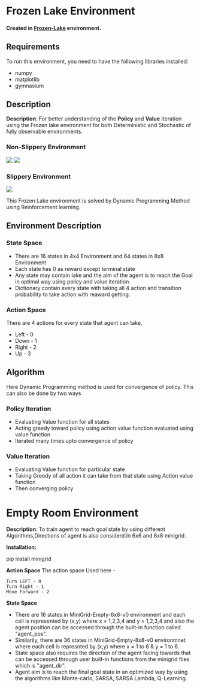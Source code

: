 # Frozen Lake Environment

#### Created in [Frozen-Lake](https://github.com/RaviAgrawal-1824/Assignment-1-Frozen-Lake) environment.

## Requirements
To run this environment, you need to have the following libraries installed:
- numpy
- matplotlib
- gymnasium

## Description
**Description**: For better understanding of the **Policy** and **Value** Iteration using the Frozen lake environment for both Deterministic and Stochastic of fully observable environments.

### Non-Slippery Environment

![](https://i.imgur.com/RlJjiZM.gif) ![](https://i.imgur.com/1dpekVN.gif)

### Slippery Environment

![](https://i.imgur.com/9dF44vt.gif)

This Frozen Lake environment is solved by Dynamic Programming Method using Reinforcement learning.

## Environment Description
  ### State Space
  - There are 16 states in 4x4 Environment and 64 states in 8x8 Environment
  - Each state has 0 as reward except terminal state
  - Any state may contain lake and the aim of the agent is to reach the Goal in optimal way using policy and value iteration
  - Dictionary contain every state with taking all 4 action and transition probability to take action with reaward getting.
  ### Action Space
  There are 4 actions for every state that agent can take,
  - Left - 0
  - Down - 1
  - Right - 2
  - Up - 3

## Algorithm
Here Dynamic Programming method is used for convergence of policy.
This can also be done by two ways
### Policy Iteration
  - Evaluating Value function for all states
  - Acting greedy toward policy using action value function evaluated using value function
  - Iterated many times upto convergence of policy
### Value Iteration
  - Evaluating Value function for particular state
  - Taking Greedy of all action it can take from that state using Action value function
  - Then converging policy


# Empty Room Environment


**Description**: To train agent to reach goal state by using different Algorithms,Directions of agent is also considerd.In 6x6 and 8x8 minigrid.


**Installation:**

pip install minigrid

**Action Space**
The action space Used here -

	Turn LEFT - 0
	Turn Right - 1
	Move Forward - 2
**State Space**
* There are 16 states in MiniGrid-Empty-6x6-v0 environment and each cell is represented by (x,y) where x = 1,2,3,4 and y = 1,2,3,4 and also the agent position can be accessed through the built-in function called "agent_pos".
* Similarily, there are 36 states in MiniGrid-Empty-8x8-v0 environmnet where each cell is represnted by (x,y) where x = 1 to 6 & y = 1 to 6.
* State space also requires the direction of the agent facing towards that can be accessed through user built-in functions from the minigrid files which is "agent_dir".
* Agent aim is to reach the final goal state in an optimized way by using the algorithms like Monte-carlo, SARSA, SARSA Lambda, Q-Learning.


